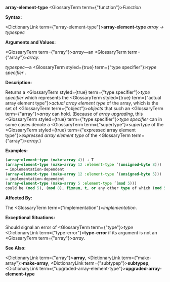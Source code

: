 **array-element-type** <GlossaryTerm  term={"function"}><i>Function</i></GlossaryTerm> 



**Syntax:** 



<DictionaryLink  term={"array-element-type"}><b>array-element-type</b></DictionaryLink> *array → typespec* 



**Arguments and Values:** 



<GlossaryTerm  term={"array"}><i>array</i></GlossaryTerm>—an <GlossaryTerm  term={"array"}><i>array</i></GlossaryTerm>. 



*typespec*—a <GlossaryTerm styled={true} term={"type specifier"}><i>type specifier</i></GlossaryTerm> . 



**Description:** 



Returns a <GlossaryTerm styled={true} term={"type specifier"}><i>type specifier</i></GlossaryTerm> which represents the <GlossaryTerm styled={true} term={"actual array element type"}><i>actual array element type</i></GlossaryTerm> of the array, which is the set of <GlossaryTerm  term={"object"}><i>objects</i></GlossaryTerm> that such an <GlossaryTerm  term={"array"}><i>array</i></GlossaryTerm> can hold. (Because of *array upgrading*, this <GlossaryTerm styled={true} term={"type specifier"}><i>type specifier</i></GlossaryTerm> can in some cases denote a <GlossaryTerm  term={"supertype"}><i>supertype</i></GlossaryTerm> of the <GlossaryTerm styled={true} term={"expressed array element type"}><i>expressed array element type</i></GlossaryTerm> of the <GlossaryTerm  term={"array"}><i>array</i></GlossaryTerm>.) 







 



 



**Examples:**
```lisp
(array-element-type (make-array 4)) → T 
(array-element-type (make-array 12 :element-type ’(unsigned-byte 8))) 
→ implementation-dependent 
(array-element-type (make-array 12 :element-type ’(unsigned-byte 5))) 
→ implementation-dependent 
(array-element-type (make-array 5 :element-type ’(mod 5))) 
could be (mod 5), (mod 8), fixnum, t, or any other type of which (mod 5) is a *subtype*. 
```
**Affected By:** 



The <GlossaryTerm  term={"implementation"}><i>implementation</i></GlossaryTerm>. 



**Exceptional Situations:** 



Should signal an error of <GlossaryTerm  term={"type"}><i>type</i></GlossaryTerm> <DictionaryLink  term={"type-error"}><b>type-error</b></DictionaryLink> if its argument is not an <GlossaryTerm  term={"array"}><i>array</i></GlossaryTerm>. 



**See Also:** 



<DictionaryLink  term={"array"}><b>array</b></DictionaryLink>, <DictionaryLink  term={"make-array"}><b>make-array</b></DictionaryLink>, <DictionaryLink  term={"subtypep"}><b>subtypep</b></DictionaryLink>, <DictionaryLink  term={"upgraded-array-element-type"}><b>upgraded-array-element-type</b></DictionaryLink> 



